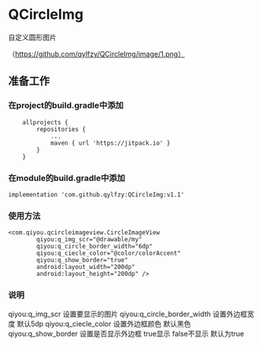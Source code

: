 # QCircleImg
自定义圆形图片

（https://github.com/qylfzy/QCircleImg/image/1.png）

## 准备工作

### 在project的build.gradle中添加
~~~
	allprojects {
		repositories {
			...
			maven { url 'https://jitpack.io' }
		}
	}
~~~

### 在module的build.gradle中添加
~~~
implementation 'com.github.qylfzy:QCircleImg:v1.1'
~~~

### 使用方法
~~~
<com.qiyou.qcircleimageview.CircleImageView
        qiyou:q_img_scr="@drawable/my"
        qiyou:q_circle_border_width="6dp"
        qiyou:q_ciecle_color="@color/colorAccent"
        qiyou:q_show_border="true"
        android:layout_width="200dp"
        android:layout_height="200dp" />
~~~

### 说明

qiyou:q_img_scr 设置要显示的图片
qiyou:q_circle_border_width 设置外边框宽度 默认5dp
qiyou:q_ciecle_color 设置外边框颜色 默认黑色
qiyou:q_show_border 设置是否显示外边框 true显示 false不显示 默认为true


